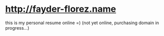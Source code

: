 http://fayder-florez.name
==================

this is my personal resume online =) (not yet online, purchasing domain in progress...)